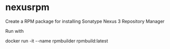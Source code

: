 # nexusrpm
Create a RPM package for installing Sonatype Nexus 3 Repository Manager

Run with

docker run -it --name rpmbuilder rpmbuild:latest


